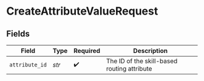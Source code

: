 # CreateAttributeValueRequest


## Fields

| Field                                       | Type                                        | Required                                    | Description                                 |
| ------------------------------------------- | ------------------------------------------- | ------------------------------------------- | ------------------------------------------- |
| `attribute_id`                              | *str*                                       | :heavy_check_mark:                          | The ID of the skill-based routing attribute |